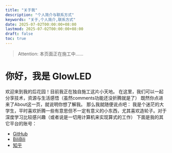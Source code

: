 ```yaml
---
title: "关于我"
description: "个人简介与联系方式"
keywords: "关于,个人简介,联系方式"
date: 2025-07-02T00:00:00+08:00
lastmod: 2025-07-02T00:00:00+08:00
draft: false
toc: true
---
```

> Attention: 本页面正在施工中......
# 你好，我是 GlowLED
欢迎来到我的后花园！目前我正在独自施工这片小天地。
在这里，我们可以一起分享技术，资源与生活感悟（虽然comments功能还没折腾就是了）
既然你点进来了About这一页，就说明你想了解我。
那么我就随便说点吧：
我是个迷茫的大学生，平时喜欢折腾一些有意思但不一定有意义的小东西，尤其喜欢造轮子。对于深度学习比较感兴趣（或者说是一切用计算机来实现算式的工作）
下面是我的其它平台的账号：
- [GitHub](https://github.com/GlowLED)
- [BiliBili](https://space.bilibili.com/514211707?spm_id_from=333.337.0.0)
- [知乎](https://www.zhihu.com/people/glowled-89)
